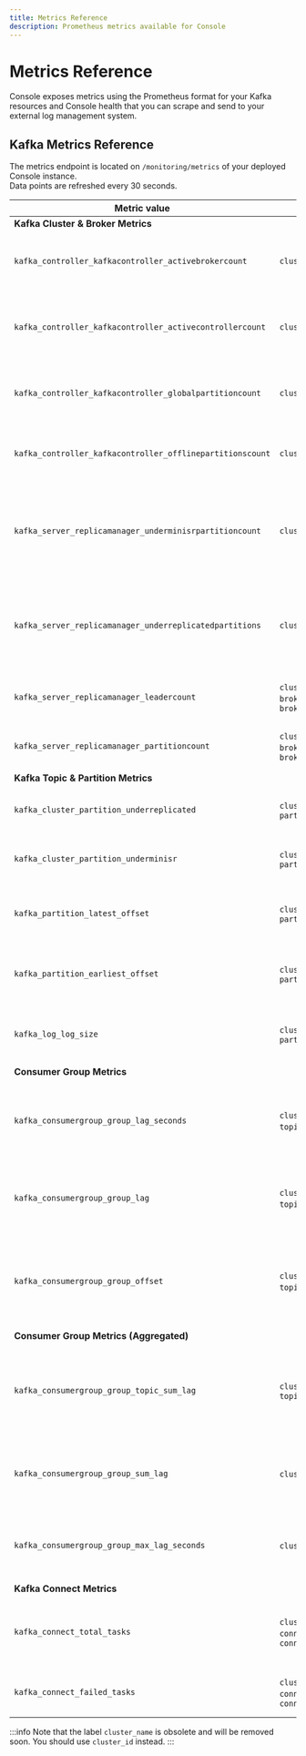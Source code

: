 ```yaml
---
title: Metrics Reference
description: Prometheus metrics available for Console
---
```


# Metrics Reference

Console exposes metrics using the Prometheus format for your Kafka resources and Console health that you can scrape and send to your external log management system.

## Kafka Metrics Reference

The metrics endpoint is located on `/monitoring/metrics` of your deployed Console instance.  
Data points are refreshed every 30 seconds.

| Metric value                                              | Labels                                          | Description                                                                 |
|-----------------------------------------------------------|-------------------------------------------------|-----------------------------------------------------------------------------|
| **Kafka Cluster & Broker Metrics**                        |                                                 |                                                                             |
| `kafka_controller_kafkacontroller_activebrokercount`      | `cluster_id`                                    | Number of active Brokers on the Kafka cluster                               |
| `kafka_controller_kafkacontroller_activecontrollercount`  | `cluster_id`                                    | Number of active Controllers on the Kafka cluster                           |
| `kafka_controller_kafkacontroller_globalpartitioncount`   | `cluster_id`                                    | Total number of partition on the Kafka cluster                              |
| `kafka_controller_kafkacontroller_offlinepartitionscount` | `cluster_id`                                    | Number of Partitions with no active Leader                                  |
| `kafka_server_replicamanager_underminisrpartitioncount`   | `cluster_id`                                    | Number of Partitions with replicas that don't meet their minimum ISR        |
| `kafka_server_replicamanager_underreplicatedpartitions`   | `cluster_id`                                    | Number of Partitions with replicas that don't meet their replication factor |
| `kafka_server_replicamanager_leadercount`                 | `cluster_id`, `broker_id`, `broker_host`        | Number of Partition Leaders on this Broker                                  |
| `kafka_server_replicamanager_partitioncount`              | `cluster_id`, `broker_id`, `broker_host`        | Number of Partitions on this Broker                                         |
| **Kafka Topic & Partition Metrics**                       |                                                 |                                                                             |
| `kafka_cluster_partition_underreplicated`                 | `cluster_id`, `topic`, `partition`              | `1` when the partition is under-replicated                                  |
| `kafka_cluster_partition_underminisr`                     | `cluster_id`, `topic`, `partition`              | `1` when the partition is under min ISR                                     |
| `kafka_partition_latest_offset`                           | `cluster_id`, `topic`, `partition`              | Latest offset of the current topic-partition                                |
| `kafka_partition_earliest_offset`                         | `cluster_id`, `topic`, `partition`              | Earliest offset of the current topic-partition                              |
| `kafka_log_log_size`                                      | `cluster_id`, `topic`, `partition`              | Size in bytes of the current topic-partition                                |
| **Consumer Group Metrics**                                |                                                 |                                                                             |
| `kafka_consumergroup_group_lag_seconds`                   | `cluster_id`, `group`, `topic`, `partition`     | Lag in seconds of the consumer group on this topic-partition                |
| `kafka_consumergroup_group_lag`                           | `cluster_id`, `group`, `topic`, `partition`     | Absolute Lag of the consumer group on this topic-partition                  |
| `kafka_consumergroup_group_offset`                        | `cluster_id`, `group`, `topic`, `partition`     | Last commited offset of the consumer group on this topic-partition          |
| **Consumer Group Metrics (Aggregated)**                   |                                                 |                                                                             |
| `kafka_consumergroup_group_topic_sum_lag`                 | `cluster_id`, `group`, `topic`                  | Sum of Absolute Lag of the consumer group on this topic (all partitions)    |
| `kafka_consumergroup_group_sum_lag`                       | `cluster_id`, `group`                           | Sum of Absolute Lag of the consumer group (all topics)                      |
| `kafka_consumergroup_group_max_lag_seconds`               | `cluster_id`, `group`                           | Lag in seconds of the consumer group (all topics)                           |
| **Kafka Connect Metrics**                                 |                                                 |                                                                             |
| `kafka_connect_total_tasks`                               | `cluster_id`, `connect_cluster_id`, `connector` | Total number of tasks configured for this Connector                         |
| `kafka_connect_failed_tasks`                              | `cluster_id`, `connect_cluster_id`, `connector` | Number of Failed tasks for this Connector                                   |


:::info 
Note that the label `cluster_name` is obsolete and will be removed soon. You should use `cluster_id` instead.
:::